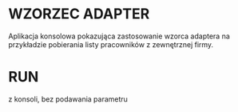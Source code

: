 # WZORZEC ADAPTER

Aplikacja konsolowa pokazująca zastosowanie wzorca adaptera na przykładzie
pobierania listy pracowników z zewnętrznej firmy.

# RUN

z konsoli, bez podawania parametru
